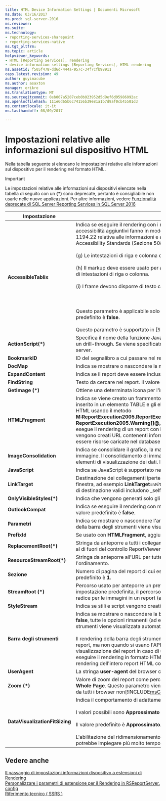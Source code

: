 ```yaml
---
title: HTML Device Information Settings | Documenti Microsoft
ms.date: 03/16/2017
ms.prod: sql-server-2016
ms.reviewer: 
ms.suite: 
ms.technology:
- reporting-services-sharepoint
- reporting-services-native
ms.tgt_pltfrm: 
ms.topic: article
helpviewer_keywords:
- HTML [Reporting Services], rendering
- device information settings [Reporting Services], HTML rendering
ms.assetid: f505f478-dd6d-444a-957c-34f7cfb98911
caps.latest.revision: 49
author: guyinacube
ms.author: asaxton
manager: erikre
ms.translationtype: MT
ms.sourcegitcommit: 0eb007a5207ceb0b023952d5d9ef6d95986092ac
ms.openlocfilehash: 111e6d65b6c74156b39e81a1b7d9af0cb45501d3
ms.contentlocale: it-it
ms.lasthandoff: 08/09/2017

---
```

# <a name="html-device-information-settings"></a>Impostazioni relative alle informazioni sul dispositivo HTML
Nella tabella seguente si elencano le impostazioni relative alle informazioni sul dispositivo per il rendering nel formato HTML.  
  
> [!IMPORTANT]  
>  Le impostazioni relative alle informazioni sui dispositivi elencate nella tabella di seguito con un **(\*)** sono deprecate, pertanto è consigliabile non usarle nelle nuove applicazioni. Per altre informazioni, vedere [Funzionalità deprecate di SQL Server Reporting Services in SQL Server 2016](../reporting-services/deprecated-features-in-sql-server-reporting-services-ssrs.md)   
  
|Impostazione|Valore|  
|-------------|-----------|  
|**AccessibleTablix**|Indica se eseguire il rendering con i metadati di accessibilità aggiuntivi per l'utilizzo con le utilità per la lettura dello schermo. I metadati di accessibilità aggiuntivi fanno in modo che il report visualizzabile sia conforme agli standard tecnici riportati di seguito definiti nella sezione 1194.22 relativa alle informazioni e alle applicazioni Intranet e Internet basate sul web nel documento Electronic and Information Technology Accessibility Standards (Sezione 508):<br /><br /> (g) Le intestazioni di riga e colonna devono essere identificate per le tabelle di dati.<br /><br /> (h) Il markup deve essere usato per associare celle di dati e celle di intestazione per le tabelle di dati che dispongono di due o più livelli logici di intestazioni di riga o colonna.<br /><br /> (i) I frame devono disporre di testo che ne faciliti l'identificazione e la navigazione.<br /><br /> <br /><br /> Questo parametro è applicabile solo ai report che contengono strutture di tabelle o matrici semplici con raggruppamento semplice. Il valore predefinito è **false**.<br /><br /> Questo parametro è supportato in [!INCLUDE[msCoName](../includes/msconame-md.md)][!INCLUDE[SPS2010](../includes/sps2010-md.md)], ma non in [!INCLUDE[msCoName](../includes/msconame-md.md)] [!INCLUDE[SPS2007](../includes/sps2007-md.md)].|  
|**ActionScript(\*)**|Specifica il nome della funzione JavaScript da usare quando si verifica un evento relativo alla funzione, ad esempio la scelta di un segnalibro o un drill-through. Se viene specificato questo parametro, un evento relativo all'azione genererà la funzione JavaScript anziché un postback al server.|  
|**BookmarkID**|ID del segnalibro a cui passare nel report.|  
|**DocMap**|Indica se mostrare o nascondere la mappa documento del report. Il valore predefinito di questo parametro è **true**.|  
|**ExpandContent**|Indica se il report deve essere incluso in una struttura di tabella per limitarne la dimensione orizzontale.|  
|**FindString**|Testo da cercare nel report. Il valore predefinito di questo parametro è una stringa vuota.|  
|**GetImage (\*)**|Ottiene una determinata icona per l'interfaccia utente del visualizzatore HTML.|  
|**HTMLFragment**|Indica se viene creato un frammento HTML al posto di un documento HTML completo. In un frammento HTML il contenuto del report viene inserito in un elemento TABLE e gli elementi HTML e BODY vengono omessi. Il valore predefinito è **false**. Se si esegue il rendering in formato HTML usando il metodo **M:ReportExecution2005.ReportExecutionService.Render(System.String,System.String,System.String@,System.String@,System.String@, ReportExecution2005.Warning[]@,System.String[]@)** del SOAP API, è necessario impostare queste informazioni sul dispositivo su **true** se si esegue il rendering di un report con immagini. Se si esegue il rendering tramite SOAP con la proprietà **HTMLFragment** impostata su **true** , vengono creati URL contenenti informazioni sulla sessione che è possibile usare per richiedere correttamente le immagini. Le immagini devono essere risorse caricate nel database del server di report.|  
|**ImageConsolidation**|Indica se consolidare il grafico, la mappa, il misuratore e le immagini dell'indicatore di cui è stato eseguito il rendering in un'unica grande immagine. Il consolidamento di immagini consente di migliorare le prestazioni del report nel browser del client quando il report contiene molti elementi di visualizzazione dei dati. Il valore predefinito per i browser più recenti è **true** .|  
|**JavaScript**|Indica se JavaScript è supportato nel report visualizzabile. Il valore predefinito è **true**.|  
|**LinkTarget**|Destinazione dei collegamenti ipertestuali nel report. È possibile impostare come destinazione una finestra o un frame fornendo il nome della finestra, ad esempio **LinkTarget**=*window_name*oppure impostare come destinazione una finestra nuova usando **LinkTarget**=_blank. Altri nomi di destinazione validi includono _self, _parent e _top.|  
|**OnlyVisibleStyles(\*)**|Indica che vengono generati solo gli stili condivisi per la pagina di cui è stato attualmente eseguito il rendering.|  
|**OutlookCompat**|Indica se eseguire il rendering con metadati aggiuntivi che comportano una visualizzazione migliore del report in Outlook, mentre per altri il valore predefinito è **false**.|  
|**Parametri**|Indica se mostrare o nascondere l'area dei parametri della barra degli strumenti. Se si imposta questo parametro su **true**, l'area dei parametri della barra degli strumenti viene visualizzata. Il valore predefinito di questo parametro è **true**.|  
|**PrefixId**|Se usato con **HTMLFragment**, aggiunge il prefisso specificato a tutti gli attributi **ID** nel frammento HTML creato.|  
|**ReplacementRoot(\*)**|Stringa da anteporre a tutti i collegamenti di drill-through, attivazione/disattivazione e segnalibro nel report quando viene eseguito il rendering al di fuori del controllo ReportViewer. Ad esempio, viene usata per il reindirizzamento della selezione di un utente a una pagina personalizzata.|  
|**ResourceStreamRoot(\*)**|Stringa da anteporre all'URL per tutte le risorse dell'immagine, ad esempio le immagini per l'attivazione o la disattivazione oppure l'ordinamento.|  
|**Sezione**|Numero di pagina del report di cui eseguire il rendering. Un valore **0** indica che viene eseguito il rendering di tutte le sezioni del report. Il valore predefinito è **1**.|  
|**StreamRoot (\*)**|Percorso usato per anteporre un prefisso al valore dell'attributo **src** dell'elemento IMG nel report HTML restituito dal server di report. Per impostazione predefinita, il percorso viene fornito dal server di report. È possibile utilizzare questa impostazione per specificare un percorso radice per le immagini in un report (ad esempio, **http://\<nomeserver >/risorse/companyimages**).|  
|**StyleStream**|Indica se stili e script vengono creati come flusso separato anziché nel documento. Il valore predefinito è **false**.|  
|**Barra degli strumenti**|Indica se mostrare o nascondere la barra degli strumenti. Il valore predefinito di questo parametro è **true**. Se il valore di questo parametro è **false**, tutte le opzioni rimanenti (ad eccezione della mappa documento) vengono ignorate. Se si omette questo parametro, la barra degli strumenti viene visualizzata automaticamente nei formati di rendering che la supportano.<br /><br /> Il rendering della barra degli strumenti del Visualizzatore report viene eseguito quando si usano l'accesso con URL per il rendering di un report, ma non quando si usano l'API SOAP. L'impostazione relativa alle informazioni sul dispositivo **Toolbar** influisce tuttavia sulla modalità di visualizzazione del report in caso di utilizzo del metodo **Render** SOAP. Se il valore di questo parametro è **true** quando si usano SOAP per eseguire il rendering in formato HTML, viene eseguito il rendering solo della prima sezione del report. Se il valore è **false**, viene eseguito il rendering dell'intero report HTML come singola pagina HTML.|  
|**UserAgent**|La stringa **user-agent** del browser che effettua la richiesta, situata nella richiesta HTTP.|  
|**Zoom (\*)**|Valore di zoom del report come percentuale di un valore intero o come costante stringa. I valori stringa standard comprendono **Page Width** e **Whole Page**. Questo parametro viene ignorato dalle versioni di [!INCLUDE[msCoName](../includes/msconame-md.md)] Internet Explorer precedenti a Internet Explorer 5.0 e da tutti i browser non[!INCLUDE[msCoName](../includes/msconame-md.md)] . Il valore predefinito di questo parametro è **100**.|  
|**DataVisualizationFitSizing**|Indica il comportamento di adattamento della visualizzazione dei dati all'interno di una tablix. Sono inclusi grafici, misuratori e mappe.<br /><br /> I valori possibili sono **Approssimato** ed **Esatto**.<br /><br /> Il valore predefinito è **Approssimato**. Se l'impostazione viene rimossa dal file **rsreportserver.config** il comportamento predefinito è **Esatto**.<br /><br /> L'abilitazione del ridimensionamento **Esatto** può avere impatto sulle prestazioni perché l'elaborazione per determinare la dimensione esatta potrebbe impiegare più molto tempo di un adattamento approssimativo.|  
  
## <a name="see-also"></a>Vedere anche  
 [Il passaggio di impostazioni informazioni dispositivo a estensioni di Rendering](../reporting-services/report-server-web-service/net-framework/passing-device-information-settings-to-rendering-extensions.md)   
 [Personalizzare i parametri di estensione per il Rendering in RSReportServer. config](../reporting-services/customize-rendering-extension-parameters-in-rsreportserver-config.md)   
 [Riferimento tecnico &#40; SSRS &#41;](../reporting-services/technical-reference-ssrs.md)  
  
  
